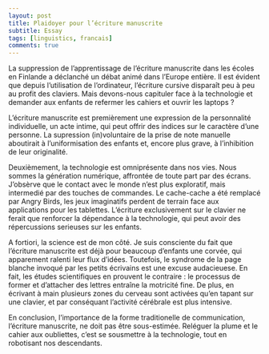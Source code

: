 ```yaml
---
layout: post
title: Plaidoyer pour l’écriture manuscrite
subtitle: Essay
tags: [linguistics, francais]
comments: true
---
```


La suppression de l’apprentissage de l’écriture manuscrite dans les écoles en Finlande a déclanché un débat animé dans l’Europe entière. Il est évident que depuis l’utilisation de l’ordinateur, l’écriture cursive disparaît peu à peu au profit des claviers. Mais devons-nous capituler face à la technologie et demander aux enfants de refermer les cahiers et ouvrir les laptops ? 

L’écriture manuscrite est premièrement une expression de la personnalité individuelle, un acte intime, qui peut offrir des indices sur le caractère d’une personne. La supression (in)voluntaire de la prise de note manuelle aboutirait à l’uniformisation des enfants et, encore plus grave, à l’inhibition de leur originalité.

Deuxièmement, la technologie est omniprésente dans nos vies. Nous sommes la génération numérique, affrontée de toute part par des écrans. J’obsèrve que le contact avec le monde n’est plus exploratif, mais intermedié par des touches de commandes. Le cache-cache a été remplacé par Angry Birds, les jeux imaginatifs perdent de terrain face aux applications pour les tablettes. L’écriture exclusivement sur le clavier ne ferait que renforcer la dépendance à la technologie, qui peut avoir des répercussions serieuses sur les enfants.

A fortiori, la science est de mon côté. Je suis consciente du fait que l’écriture manuscrite est déjà pour beaucoup d’enfants une corvée, qui apparement ralenti leur flux d’idées. Toutefois, le syndrome de la page blanche invoqué par les petits écrivains est une excuse audacieuese. En fait, les études scientifiques en prouvent le contraire : le processus de former et d’attacher des lettres entraîne la motricité fine. De plus, en écrivant à main plusieurs zones du cerveau sont activées qu’en tapant sur une clavier, et par conséquant l’activité cérébrale est plus intensive.

En conclusion, l’importance de la forme traditionelle de communication, l’écriture manuscrite, ne doit pas être sous-estimée. Reléguer la plume et le cahier aux oubliettes, c’est se sousmettre à la technologie, tout en robotisant nos descendants.
